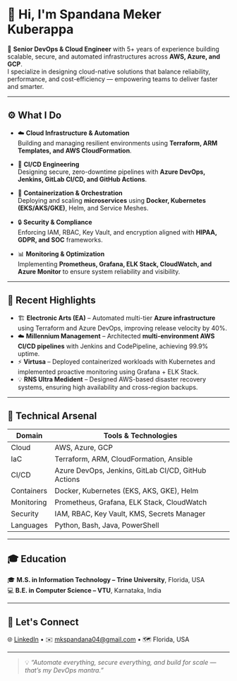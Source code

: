 # 👋 Hi, I'm Spandana Meker Kuberappa  

🚀 **Senior DevOps & Cloud Engineer** with 5+ years of experience building scalable, secure, and automated infrastructures across **AWS, Azure, and GCP**.  
I specialize in designing cloud-native solutions that balance reliability, performance, and cost-efficiency — empowering teams to deliver faster and smarter.

---

## ⚙️ What I Do  

- ☁️ **Cloud Infrastructure & Automation**  
  Building and managing resilient environments using **Terraform, ARM Templates, and AWS CloudFormation**.  

- 🚀 **CI/CD Engineering**  
  Designing secure, zero-downtime pipelines with **Azure DevOps, Jenkins, GitLab CI/CD, and GitHub Actions**.  

- 🧩 **Containerization & Orchestration**  
  Deploying and scaling **microservices** using **Docker, Kubernetes (EKS/AKS/GKE)**, Helm, and Service Meshes.  

- 🔒 **Security & Compliance**  
  Enforcing IAM, RBAC, Key Vault, and encryption aligned with **HIPAA, GDPR, and SOC** frameworks.  

- 📊 **Monitoring & Optimization**  
  Implementing **Prometheus, Grafana, ELK Stack, CloudWatch, and Azure Monitor** to ensure system reliability and visibility.  

---

## 🌟 Recent Highlights  

- 🏗️ **Electronic Arts (EA)** – Automated multi-tier **Azure infrastructure** using Terraform and Azure DevOps, improving release velocity by 40%.  
- ☁️ **Millennium Management** – Architected **multi-environment AWS CI/CD pipelines** with Jenkins and CodePipeline, achieving 99.9% uptime.  
- ⚡ **Virtusa** – Deployed containerized workloads with Kubernetes and implemented proactive monitoring using Grafana + ELK Stack.  
- 💡 **RNS Ultra Medident** – Designed AWS-based disaster recovery systems, ensuring high availability and cross-region backups.  

---

## 🧠 Technical Arsenal  

| **Domain** | **Tools & Technologies** |
|-------------|---------------------------|
| Cloud | AWS, Azure, GCP |
| IaC | Terraform, ARM, CloudFormation, Ansible |
| CI/CD | Azure DevOps, Jenkins, GitLab CI/CD, GitHub Actions |
| Containers | Docker, Kubernetes (EKS, AKS, GKE), Helm |
| Monitoring | Prometheus, Grafana, ELK Stack, CloudWatch |
| Security | IAM, RBAC, Key Vault, KMS, Secrets Manager |
| Languages | Python, Bash, Java, PowerShell |

---

## 🎓 Education  

🎓 **M.S. in Information Technology – Trine University**, Florida, USA  
💻 **B.E. in Computer Science – VTU**, Karnataka, India  

---

## 💬 Let's Connect  

🌐 [LinkedIn](https://www.linkedin.com/in/spandana-m-k-1ab692202/) • ✉️ [mkspandana04@gmail.com](mailto:mkspandana04@gmail.com) • 🗺️ Florida, USA  

---

> 💡 *“Automate everything, secure everything, and build for scale — that’s my DevOps mantra.”*  
